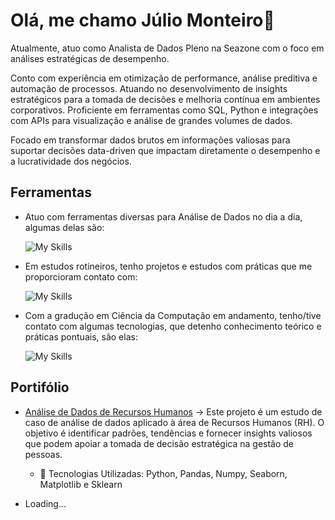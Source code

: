# Olá, me chamo Júlio Monteiro👋

Atualmente, atuo como Analista de Dados Pleno na Seazone com o foco em análises estratégicas de desempenho. 

Conto com experiência em otimização de performance, análise preditiva e automação de processos. Atuando no desenvolvimento de insights estratégicos para a tomada de decisões e melhoria contínua em ambientes corporativos. Proficiente em ferramentas como SQL, Python e integrações com APIs para visualização e análise de grandes volumes de dados. 

Focado em transformar dados brutos em informações valiosas para suportar decisões data-driven que impactam diretamente o desempenho e a lucratividade dos negócios.


## Ferramentas

* Atuo com ferramentas diversas para Análise de Dados no dia a dia, algumas delas são:

    ![My Skills](https://skillicons.dev/icons?i=py,aws,js,mysql&theme=dark)

* Em estudos rotineiros, tenho projetos e estudos com práticas que me proporcioram contato com:

    ![My Skills](https://skillicons.dev/icons?i=anaconda,sklearn,selenium,tensorflow,opencv&theme=dark)

* Com a gradução em Ciência da Computação em andamento, tenho/tive contato com algumas tecnologias, que detenho conhecimento teórico e práticas pontuais, são elas:

    ![My Skills](https://skillicons.dev/icons?i=c,cpp,html,css,php,postgres&theme=dark)
## Portifólio

* [Análise de Dados de Recursos Humanos](https://github.com/juliopmonteiro/datascience/tree/main/An%C3%A1lise%20de%20Dados%20-Dep.%20de%20RH) → Este projeto é um estudo de caso de análise de dados aplicado à área de Recursos Humanos (RH). O objetivo é identificar padrões, tendências e fornecer insights valiosos que podem apoiar a tomada de decisão estratégica na gestão de pessoas.
    - 🔧 Tecnologias Utilizadas: Python, Pandas, Numpy, Seaborn, Matplotlib e Sklearn
 
* Loading...
